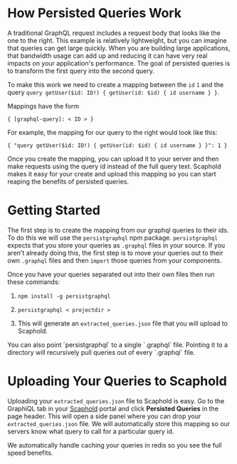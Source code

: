 # How Persisted Queries Work

A traditional GraphQL request includes a request body that looks like the one to the right. This
example is relatively lightweight, but you can imagine that queries can get large quickly. When
you are building large applications, that bandwidth usage can add up and reducing it can
have very real impacts on your application's performance.
The goal of persisted queries is to transform the first query into the second query.

To make this work we need to create a mapping between the `id` `1` and the query
`query getUser($id: ID!) { getUser(id: $id) { id username } }`.

Mappings have the form

`{ [graphql-query]: < ID > }`

For example, the mapping for our query to the right would look like this:

`{ "query getUser($id: ID!) { getUser(id: $id) { id username } }": 1 }`

Once you create the mapping,
you can upload it to your server and then make requests using the query id instead of the full
query text. Scaphold makes it easy for your create and upload this mapping so you can
start reaping the benefits of persisted queries.

# Getting Started

The first step is to create the mapping from our graphql queries to their ids. To do this we
will use the `persistgraphql` npm package. `persistgraphql` expects that you store your
queries as `.graphql` files in your source. If you aren't already doing this, the first step
is to move your queries out to their own `.graphql` files and then `import` those queries from your
components.

Once you have your queries separated out into their own files then run these commands:

1) `npm install -g persistgraphql`

2) `persistgraphql < projectdir >`

3) This will generate an `extracted_queries.json` file that you will upload to Scaphold.

<aside class="notice">
You can also point `persistgraphql` to a single `.graphql` file. Pointing it to a directory will
recursively pull queries out of every `.graphql` file.
</aside>

# Uploading Your Queries to Scaphold

Uploading your `extracted_queries.json` file to Scaphold is easy. Go to the GraphiQL tab in your
[Scaphold](https://scaphold.io) portal and click **Persisted Queries** in the page header. This
will open a side panel where you can drop your `extracted_queries.json` file.
We will automatically store this mapping so our servers know what query to call for a
particular query id.

<aside class="notice">
We automatically handle caching your queries in redis so you see the full speed benefits.
</aside>